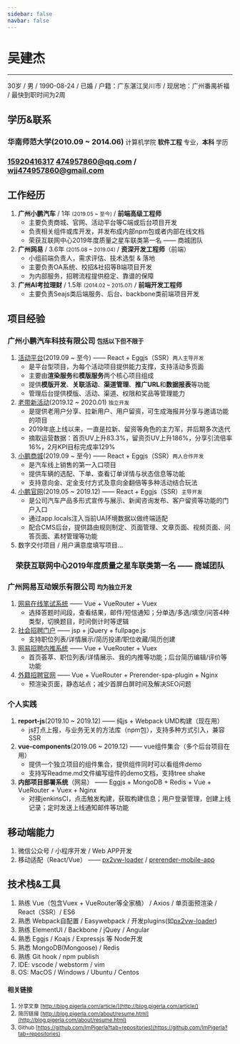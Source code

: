 ```yaml
---
sidebar: false
navbar: false
---
```



# 吴建杰

---

30岁 / 男 / 1990-08-24 / 已婚 / 户籍：广东湛江吴川市 / 现居地：广州番禺祈福 / 最快到职时间为2周

## 学历&联系

### <icon class="text-color-third mr-10" name=xuexiaoqingkuang />华南师范大学(2010.09 ~ 2014.06) <small class="pull-right" style="font-weight: normal; margin-top: 5px;">计算机学院 **软件工程** 专业，**本科** 学历</small>

### <icon class="text-color-third mr-10" name=phone /><a class="mr-30" href=tel:15920416317>15920416317</a> <icon class="text-color-third mr-10" name=mail /><a href=mailto:474957860@qq.com>474957860@qq.com</a> / <a href=mailto:wjj474957860@gmail.com>wjj474957860@gmail.com</a>

## 工作经历

1. **广州小鹏汽车** / 1年 <small>(2019.05 ~ 至今)</small> / **前端高级工程师**
    - 主要负责商城、官网、活动平台等C端或后台项目开发
    - 负责相关组件或库开发，并发布成内部npm包或者内部在线文档
    - 荣获互联网中心2019年度质量之星车联类第一名 —— 商城团队
1. **广州网易** / 3.6年 <small>(2015.08 ~ 2019.04)</small> / **资深开发工程师**（前端）
    - 小组前端负责人，需求评估、技术选型 & 落地
    - 主要负责OA系统、校招&社招等B端项目开发
    - 为内部服务，招聘流程提供稳定、靠谱的保障
1. **广州AI考拉理财** / 1.5年 <small>(2014.02 ~ 2015.07)</small> / **前端开发工程师**
    - 主要负责Seajs类后端服务、后台、backbone类前端项目开发

## 项目经验

### 广州小鹏汽车科技有限公司 <small style="font-size:.8em;margin-top:5px" class="pull-right text-color-third">包括以下但不限于</small>

1. [活动平台](https://event.xiaopeng.com/)(2019.09 ~ 至今) —— React + Eggjs（SSR）<small style="margin-top:5px" class="pull-right">两人主导开发</small>
    - 是平台型项目，为每个活动项目提供能力支撑，支持活动多页面
    - 主要由**渲染服务**和**模版服务**两个核心项目组成
    - 提供**模版开发**、**关联活动**、**渠道管理**、**推广URL**和**数据报表**等功能
    - 管理后台提供模版、活动、渠道、权限和奖品等管理能力
1. [老带新活动](https://events.xiaopeng.com/asdqwe.html?pr=activity&ch=00022)(2019.12 ~ 2020.01) <small style="margin-top:5px" class="pull-right">独立开发</small>
    - 是提供老用户分享、拉新用户、用户留资，可生成海报并分享与邀请功能的项目
    - 2019年底上线以来，一直是拉新、留资等角色的主力军，并后期多次迭代
    - 摘取运营数据：首页UV上升83.3%，留资页UV上升186%，分享引流倍率16%，2月KPI目标完成率129%
1. [小鹏商城](https://store.xiaopeng.com/)(2019.09 ~ 至今) —— React + Eggjs（SSR）<small style="margin-top:5px" class="pull-right">两人合作开发</small>
    - 是汽车线上销售的第一入口项目
    - 提供车辆的选配、下单、查看订单详情与状态信息等功能
    - 支持意向金、定金支付方式及意向金翻倍等多种活动结合玩法
1. [小鹏官网](https://www.xiaopeng.com/)(2019.05 ~ 2019.12) —— React + Eggjs（SSR）<small style="margin-top:5px" class="pull-right">主导开发</small>
    - 是公司汽车产品多形式宣传与展示、新闻咨询发布、客户留资等功能的门户入口
    - 通过app.locals注入当前UA环境数据以做终端适配
    - 配合CMS后台，提供路由规则制定、页面管理、文章页面、视频页面、问答页面、素材管理等功能
1. 数字交付项目 / 用户满意度填写项目...

<h3 style="font-size:1.2em;text-align:center">荣获互联网中心2019年度质量之星车联类第一名 —— 商城团队</h3>
 

### 广州网易互动娱乐有限公司 <small style="font-size:.8em;margin-top:5px" class="pull-right text-color-third">均为独立开发</small>

1. [网易在线笔试系统](http://hr.game.163.com/exam) —— Vue + VueRouter + Vuex
    - 选择答题时间段，查看结果，邮件/短信通知；分单选/多选/填空/问答4种类型，切换题目，时间倒计时等逻辑
1. [社会招聘门户](http://hr.game.163.com) —— jsp + jQuery + fullpage.js
    - 支持职位列表/详情展示/简历投递/职位收藏/简历创建
1. [网易招聘内推系统](http://rms.game.163.com/bole/) —— Vue + VueRouter + Vuex
    - 首页荟萃、职位列表/详情展示、我的内推等功能；后台简历编辑/评价等功能
1. [外籍招聘官网](http://hr.game.163.com/qa/) —— Vue + VueRouter + Prerender-spa-plugin + Nginx
    - 预渲染页面，静态站点；减少首屏白屏时间及解决SEO问题
    
### 个人实践

1. **report-js**(2019.10 ~ 2019.12) —— 纯js + Webpack UMD构建（现在用）
    - js打点上报，与业务无关的方法库（npm包），支持多种方式引入，兼容SSR
1. **vue-components**(2019.06 ~ 2019.12) —— vue组件集合（多个后台项目在用）
    - 提供一个独立项目的组件集合，提供组件同时可以看组件demo
    - 支持写Readme.md文件编写组件的demo文档，支持tree shake
1. **内部项目部署系统**（网易） —— Eggjs + MongoDB + Redis + Vue + VueRouter + Vuex + Nginx
    - 对接jenkinsCI，点击触发构建，获取构建信息；用户登录管理，创建上线记录；定时发送上线通知邮件等功能
    
## 移动端能力

1. 微信公众号 / 小程序开发 / Web APP开发
1. 移动适配（React/Vue） —— [px2vw-loader](https://github.com/ImPigerla/px2vw-loader) / [prerender-mobile-app](https://github.com/ImPigerla/prerender-mobile-app)

## 技术栈&工具

1. 熟练 Vue（包含Vuex + VueRouter等全家桶） / Axios / 单页面预渲染 / React（SSR）/ ES6
1. 熟悉 Webpack自配置 / Easywebpack / 开发plugins(如[px2vw-loader](https://github.com/ImPigerla/px2vw-loader))
1. 熟练 ElementUI / Backbone / jQuey / Angular
1. 熟悉 Eggjs / Koajs / Expressjs 等 Node开发
1. 熟悉 MongoDB(Mongoose) / Redis
1. 熟练 Git hook / npm publish
1. IDE: vscode / webstorm / vim
1. OS: MacOS / Windows / Ubuntu / Centos

#### 相关链接

1. <small>分享文章 [http://blog.pigerla.com/article/](http://blog.pigerla.com/article/)</small>
1. <small>简历链接 [http://blog.pigerla.com/about/resume.html](http://blog.pigerla.com/about/resume.html)</small>
1. <small>Github [https://github.com/ImPigerla?tab=repositories](https://github.com/ImPigerla?tab=repositories)</small>

